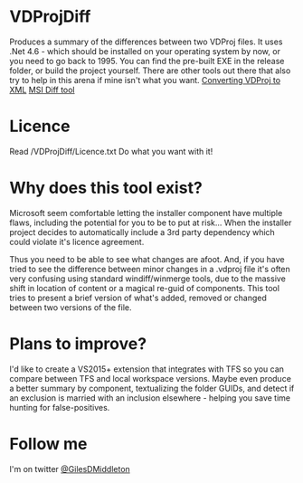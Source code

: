 
# VDProjDiff
Produces a summary of the differences between two VDProj files. It uses .Net 4.6 - which should be installed on your operating system by now, or you need to go back to 1995. You can find the pre-built EXE in the release folder, or build the project yourself.
There are other tools out there that also try to help in this arena if mine isn't what you want.
[Converting VDProj to XML](http://web2.codeproject.com/Articles/862952/Checking-Visual-Studio-Setup-Projects?display=Print)
[MSI Diff tool](https://www.codeproject.com/articles/9132/a-windows-installer-database-diff-tool)

# Licence
Read /VDProjDiff/Licence.txt
Do what you want with it! 

# Why does this tool exist?
Microsoft seem comfortable letting the installer component have multiple flaws, including the potential for you to be to put at risk... When the installer project decides to automatically include a 3rd party dependency which could violate it's licence agreement.

Thus you need to be able to see what changes are afoot. And, if you have tried to see the difference between minor changes in a .vdproj file it's often very confusing using standard windiff/winmerge tools, due to the massive shift in location of content or a magical re-guid of components. This tool tries to present a brief version of what's added, removed or changed between two versions of the file.

# Plans to improve?
I'd like to create a VS2015+ extension that integrates with TFS so you can compare between TFS and local workspace versions.
Maybe even produce a better summary by component, textualizing the folder GUIDs, and detect if an exclusion is married with an inclusion elsewhere - helping you save time hunting for false-positives.

# Follow me
I'm on twitter [@GilesDMiddleton](https://twitter.com/GilesDMiddleton)

